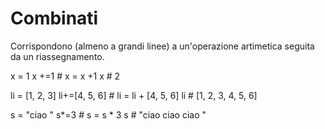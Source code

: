 # Combinati

Corrispondono (almeno a grandi linee) a un'operazione artimetica seguita da un riassegnamento.

x = 1
x +=1 # x = x +1
x # 2


li = [1, 2, 3]
li+=[4, 5, 6] # li = li + [4, 5, 6]
li # [1, 2, 3, 4, 5, 6]

s = "ciao "
s*=3 # s = s * 3
s # "ciao ciao ciao "

